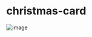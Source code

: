 # christmas-card
![image](https://github.com/user-attachments/assets/c5967814-9214-4a50-a4d6-77c1b358be52)
